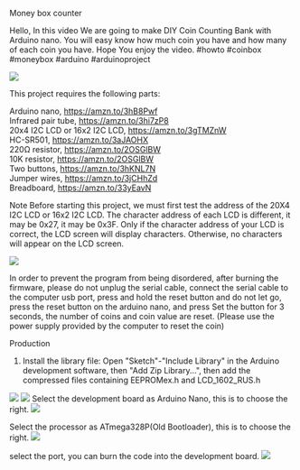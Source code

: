 Money box counter

Hello, In this video We are going to make DIY Coin Counting Bank with Arduino nano. You will easy know how much coin you have and how many of each coin you have. Hope You enjoy the video. #howto #coinbox #moneybox #arduino #arduinoproject

<a href="https://www.youtube.com/watch?v=6BF9copnfS4">
<img src="http://dkardu.oss-cn-hongkong.aliyuncs.com/coinbox/coinbox.youtubelogo.jpg" />
</a>

This project requires the following parts:

Arduino nano, https://amzn.to/3hB8Pwf<br>
Infrared pair tube, https://amzn.to/3hi7zP8<br>
20x4 I2C LCD or 16x2 I2C LCD, https://amzn.to/3gTMZnW<br>
HC-SR501, https://amzn.to/3aJAOHX<br>
220Ω resistor, https://amzn.to/2OSGlBW<br>
10K resistor, https://amzn.to/2OSGlBW<br>
Two buttons, https://amzn.to/3hKNL7N<br>
Jumper wires, https://amzn.to/3jCHhZd<br>
Breadboard, https://amzn.to/33yEavN<br>



Note
Before starting this project, we must first test the address of the 20X4 I2C LCD or 16x2 I2C LCD. The character address of each LCD is different, it may be 0x27, it may be 0x3F. Only if the character address of your LCD is correct, the LCD screen will display characters. Otherwise, no characters will appear on the LCD screen. 

<img src="http://dkardu.oss-cn-hongkong.aliyuncs.com/coinbox/note.jpg">

In order to prevent the program from being disordered, after burning the firmware, please do not unplug the serial cable, connect the serial cable to the computer usb port, press and hold the reset button and do not let go, press the reset button on the arduino nano, and press Set the button for 3 seconds, the number of coins and coin value are reset. (Please use the power supply provided by the computer to reset the coin)

Production

1. Install the library file: Open "Sketch"-"Include Library" in the Arduino development software, then "Add Zip Library...", then add the compressed files containing EEPROMex.h and LCD_1602_RUS.h
 <img src="http://dkardu.oss-cn-hongkong.aliyuncs.com/coinbox/1.jpg">
 <img src="http://dkardu.oss-cn-hongkong.aliyuncs.com/coinbox/2.jpg">
Select the development board as Arduino Nano, this is to choose the right.
 <img src="http://dkardu.oss-cn-hongkong.aliyuncs.com/coinbox/3.jpg">

Select the processor as ATmega328P(Old Bootloader), this is to choose the right.
 <img src="http://dkardu.oss-cn-hongkong.aliyuncs.com/coinbox/4.jpg">

select the port, you can burn the code into the development board.
 <img src="http://dkardu.oss-cn-hongkong.aliyuncs.com/coinbox/5.jpg">

